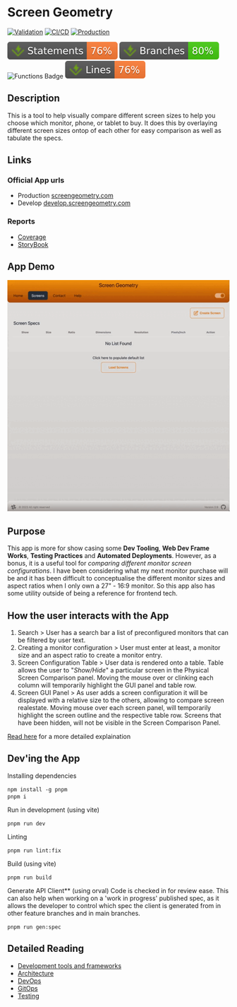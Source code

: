 # Screen Geometry

[![Validation](./docs/ba/badge.svg)](https://github.com/nader-eloshaiker/screen-geometry-app/actions/workflows/validation.yml)
[![CI/CD](https://github.com/nader-eloshaiker/screen-geometry-app/actions/workflows/cicd.yml/badge.svg)](https://github.com/nader-eloshaiker/screen-geometry-app/actions/workflows/cicd.yml)
[![Production](https://github.com/nader-eloshaiker/screen-geometry-app/actions/workflows/release.yml/badge.svg)](https://github.com/nader-eloshaiker/screen-geometry-app/actions/workflows/release.yml)

![Statements Badge](./docs/badges/statements.svg) ![Branches Badge](./docs/badges/branches.svg) ![Functions Badge](./docs/functions.svg) ![Lines Badge](./docs/badges/lines.svg)

## Description

This is a tool to help visually compare different screen sizes to help you choose which monitor, phone, or tablet to buy. It does this by overlaying different screen sizes ontop of each other for
easy comparison as well as tabulate the specs.

## Links

### Official App urls

- Production [screengeometry.com](https://screengeometry.com)
- Develop [develop.screengeometry.com](https://develop.screengeometry.com)

### Reports

- [Coverage](https://nader-eloshaiker.github.io/screen-geometry-app/coverage)
- [StoryBook](https://nader-eloshaiker.github.io/screen-geometry-app/storybook)

## App Demo

![Demo video](./public/media/ScreenGeometryAnim.gif)

## Purpose

This app is more for show casing some **Dev Tooling**, **Web Dev Frame Works**, **Testing Practices** and **Automated Deployments**. However, as a bonus, it is a useful tool for _comparing different monitor screen configurations_.
I have been considering what my next monitor purchase will be and it has been difficult to conceptualise the different monitor sizes and aspect ratios when I only own a 27" - 16:9 monitor. So this app also has some utility outside of being a reference for frontend tech.

## How the user interacts with the App

1. Search > User has a search bar a list of preconfigured monitors that can be filtered by user text.
2. Creating a monitor configuration > User must enter at least, a monitor size and an aspect ratio to create a monitor entry.
3. Screen Configuration Table > User data is rendered onto a table. Table allows the user to "_Show/Hide_" a particular screen in the Physical Screen Comparison panel. Moving the mouse over or clinking each column will temporarily highlight the GUI panel and table row.
4. Screen GUI Panel > As user adds a screen configuration it will be displayed with a relative size to the others, allowing to compare screen realestate. Moving mouse over each screen panel, will temporarily highlight the screen outline and the respective table row. Screens that have been hidden, will not be visible in the Screen Comparison Panel.

[Read here](./docs/UserGuide.md) for a more detailed explaination

## Dev'ing the App

Installing dependencies

    npm install -g pnpm
    pnpm i

Run in development (using vite)

    pnpm run dev

Linting

    pnpm run lint:fix

Build (using vite)

    pnpm run build

Generate API Client\*\* (using orval)
Code is checked in for review ease. This can also help when working on a 'work in progress' published spec, as it allows the developer to control which spec the client is generated from in other feature branches and in main branches.

    pnpm run gen:spec

## Detailed Reading

- [Development tools and frameworks](./docs/Development.md)
- [Architecture](./docs/Architecture.md)
- [DevOps](./docs/DevOps.md)
- [GitOps](./docs/GitOps.md)
- [Testing](./docs/Testing.md)
